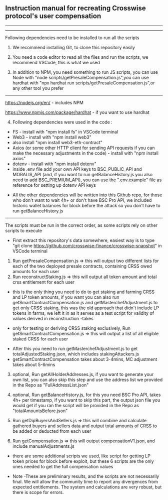 Instruction manual for recreating Crosswise protocol's user compensation
-----------------------------------
------------------
------

Following dependencies need to be installed to run all the scripts
1. We recommend installing Git, to clone this repository easily
2. You need a code editor to read all the files and run the scripts, we recommend VSCode, this is what we used

3. In addition to NPM, you need something to run JS scripts,  you can use Node with "node scripts/getPresaleCompensation.js",you can use hardhat with "npx hardhat run scripts/getPresaleCompensation.js",or any other tool you prefer
----------------------------------
https://nodejs.org/en/ - includes NPM

https://www.npmjs.com/package/hardhat - if you want to use hardhat

4. Following dependencies were used in the code : 
- FS - install with "npm install fs" in VSCode terminal 
- Web3 - install with "npm install web3"
- also install "npm install web3-eth-contract"
- Axios (or some other HTTP client for sending API requests if you can make the necessary adjustments in the code) - install with "npm install axios"
- dotenv - install with "npm install dotenv"
- inside .env file add your own API keys to BSC_PUBLIC_API and MORALIS_API (and, if you want to run getBalanceHistory.js you also need to add BSC_PREMIUM_API), you can use    the       ".env.example" file as reference for setting up dotenv API keys

* All the other dependencies will be written into this Github repo, for those who don't want to wait 4h+ or don't have BSC Pro API, we included historic wallet balances for block before the attack so you don't have to run getBalanceHistory.js 
-----------------------------------
The scripts must be run in the correct order, as some scripts rely on other scripts to execute
* First extract this repository's data somewhere, easiest way is to type "git clone https://github.com/crosswise-finance/crosswise-snapshot" in VSCode terminal 

1. Run getPresaleCompensation.js => this will output two different lists for each of the two deployed presale contracts, containing CRSS owed amounts for each user
2. Run reconstructStaking.js => this will output all token amount and total crss entitlement for each user
- this is the only thing you need to do to get staking and farming CRSS and LP token amounts, if you want you can also run getSmartContractCompensation.js and getMasterchefAdjustment.js to get only CRSS staking, this was the old approach that didn't include LP tokens in farms, we left it in as it serves as a test script for validity of values derived in reconstruction
-takes
* only for testing or deriving CRSS staking exclusively, Run getSmartContractCompensation.js => this will output a list of all eligible staked CRSS for each user
- After this you need to run getMasterchefAdjustment.js to get totalAdjustedStaking.json, which includes stakingAttackers.js
- getSmartContractCompensation takes about 3-4mins, MC adjustment takes about 5-6mins

3. optional, Run getAllHolderAddresses.js, if you want to generate your own list, you can also skip this step and use the address list we provided in the Repo as "FullAddressList.json"

4. optional, Run getBalanceHistory.js, for this you need BSC Pro API, takes 4h+ per timestamp, if you want to skip this part, the output json file you would get if you ran the script will be provided in the Repo as "totalAmountsBefore.json"

5. Run getDipBuyersAndSellers.js => this will combine and calculate gathered buyers and sellers data and output total amounts of CRSS to be added or deducted from each user

6. Run getCompensation.js => this will output compensationV1.json, and include manualAdjustments.js

- there are some additional scripts we used, like script for getting LP token prices for block before exploit, but these 6 scripts are the only ones needed to get the full compensation values

* Note
-These are preliminary results, and the scripts are not necessarily final. We will allow  the community time to report any divergences from expected entitlements. The system and calculations are very robust, but there is scope for errors.